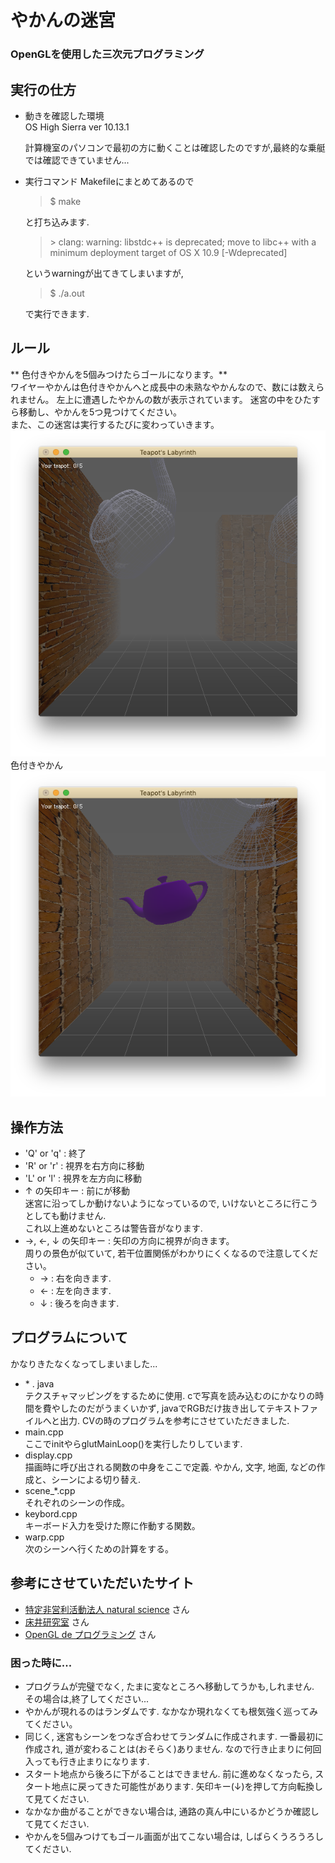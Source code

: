 
# やかんの迷宮
### OpenGLを使用した三次元プログラミング

## 実行の仕方
- 動きを確認した環境  
    OS High Sierra ver 10.13.1  

    計算機室のパソコンで最初の方に動くことは確認したのですが,最終的な乗艇では確認できていません...
- 実行コマンド
    Makefileにまとめてあるので
    > $  make

    と打ち込みます.
    > \> clang: warning: libstdc++ is deprecated; move to libc++ with a minimum deployment target of OS X 10.9 [-Wdeprecated]

    というwarningが出てきてしまいますが,
    > $  ./a.out

    で実行できます.


## ルール
** 色付きやかんを5個みつけたらゴールになります。**  
ワイヤーやかんは色付きやかんへと成長中の未熟なやかんなので、数には数えられません。
左上に遭遇したやかんの数が表示されています。
迷宮の中をひたすら移動し、やかんを5つ見つけてください。  
また、この迷宮は実行するたびに変わっていきます。  
![通路の写真](imgs/img1.png)  
色付きやかん  
![色付きやかんの写真](imgs/img2.png)


## 操作方法
- 'Q' or 'q' : 終了
- 'R' or 'r' : 視界を右方向に移動
- 'L' or 'l' : 視界を左方向に移動
- ↑ の矢印キー : 前にが移動  
  迷宮に沿ってしか動けないようになっているので, いけないところに行こうとしても動けません.  
  これ以上進めないところは警告音がなります.
- →, ←, ↓ の矢印キー : 矢印の方向に視界が向きます。  
周りの景色が似ていて, 若干位置関係がわかりにくくなるので注意してください。
  - → : 右を向きます.
  - ← : 左を向きます.
  - ↓ : 後ろを向きます.

## プログラムについて
かなりきたなくなってしまいました...  
- \* . java  
  テクスチャマッピングをするために使用. cで写真を読み込むのにかなりの時間を費やしたのだがうまくいかず, javaでRGBだけ抜き出してテキストファイルへと出力. CVの時のプログラムを参考にさせていただきました.
- main.cpp  
  ここでinitやらglutMainLoop()を実行したりしています.
- display.cpp  
  描画時に呼び出される関数の中身をここで定義.
  やかん, 文字, 地面, などの作成と、シーンによる切り替え.
- scene_*.cpp  
  それぞれのシーンの作成。
- keybord.cpp  
  キーボード入力を受けた際に作動する関数。
- warp.cpp  
  次のシーンへ行くための計算をする。

## 参考にさせていただいたサイト
  - [特定非営利活動法人 natural science](http://www.natural-science.or.jp/) さん
  - [床井研究室](http://marina.sys.wakayama-u.ac.jp/~tokoi/oglarticles.html) さん
  - [OpenGL de プログラミング](http://seesaawiki.jp/w/mikk_ni3_92/d/%a5%e1%a5%cb%a5%e5%a1%bc) さん

### 困った時に...
- プログラムが完璧でなく, たまに変なところへ移動してうかも,しれません. その場合は,終了してください...
- やかんが現れるのはランダムです. なかなか現れなくても根気強く巡ってみてください。
- 同じく, 迷宮もシーンをつなぎ合わせてランダムに作成されます. 一番最初に作成され, 道が変わることは(おそらく)ありません. なので行き止まりに何回入っても行き止まりになります.
- スタート地点から後ろに下がることはできません. 前に進めなくなったら, スタート地点に戻ってきた可能性があります. 矢印キー(↓)を押して方向転換して見てください.
- なかなか曲がることができない場合は, 通路の真ん中にいるかどうか確認して見てください.
- やかんを5個みつけてもゴール画面が出てこない場合は, しばらくうろうろしてください.
